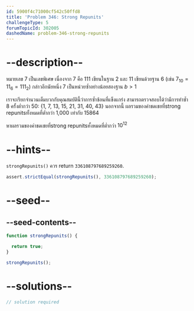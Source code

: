 ```yaml
---
id: 5900f4c71000cf542c50ffd8
title: 'Problem 346: Strong Repunits'
challengeType: 5
forumTopicId: 302005
dashedName: problem-346-strong-repunits
---
```


# --description--

หมายเลข 7 เป็นเลขพิเศษ เนื่องจาก 7 คือ 111 เขียนในฐาน 2 และ 11 เขียนด้วยฐาน 6 (เช่น $7_{10} = {11}_6 = {111}_2$) กล่าวอีกนัยหนึ่ง 7 เป็นหน่วยซ้ำอย่างน้อยสองฐาน $b > 1$

เราจะเรียกจำนวนเต็มบวกกับคุณสมบัตินี้ว่าการซ้ำซ้อนที่แข็งแกร่ง สามารถตรวจสอบได้ว่ามีการทำซ้ำ 8 ครั้งต่ำกว่า 50: {1, 7, 13, 15, 21, 31, 40, 43} นอกจากนี้ ผลรวมของค่าชดเชยที่strong repunitsทั้งหมดที่ต่ำกว่า 1,000 เท่ากับ 15864

หาผลรวมของค่าชดเชยที่strong repunitsทั้งหมดที่ต่ำกว่า ${10}^{12}$

# --hints--

`strongRepunits()` ควร return `336108797689259260`.

```js
assert.strictEqual(strongRepunits(), 336108797689259260);
```

# --seed--

## --seed-contents--

```js
function strongRepunits() {

  return true;
}

strongRepunits();
```

# --solutions--

```js
// solution required
```
